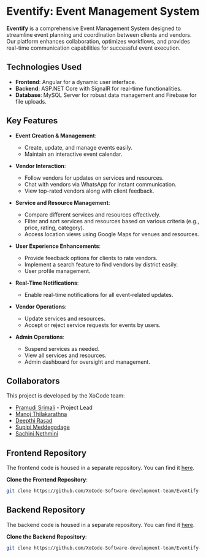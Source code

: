 # Eventify: Event Management System

**Eventify** is a comprehensive Event Management System designed to streamline event planning and coordination between clients and vendors. Our platform enhances collaboration, optimizes workflows, and provides real-time communication capabilities for successful event execution.

## Technologies Used

- **Frontend**: Angular for a dynamic user interface.
- **Backend**: ASP.NET Core with SignalR for real-time functionalities.
- **Database**: MySQL Server for robust data management and Firebase for file uploads.

## Key Features

- **Event Creation & Management**: 
  - Create, update, and manage events easily.
  - Maintain an interactive event calendar.

- **Vendor Interaction**:
  - Follow vendors for updates on services and resources.
  - Chat with vendors via WhatsApp for instant communication.
  - View top-rated vendors along with client feedback.

- **Service and Resource Management**:
  - Compare different services and resources effectively.
  - Filter and sort services and resources based on various criteria (e.g., price, rating, category).
  - Access location views using Google Maps for venues and resources.

- **User Experience Enhancements**:
  - Provide feedback options for clients to rate vendors.
  - Implement a search feature to find vendors by district easily.
  - User profile management.

- **Real-Time Notifications**:
  - Enable real-time notifications for all event-related updates.

- **Vendor Operations**:
  - Update services and resources.
  - Accept or reject service requests for events by users.

- **Admin Operations**:
  - Suspend services as needed.
  - View all services and resources.
  - Admin dashboard for oversight and management.

 ## Collaborators

This project is developed by the XoCode team:

- [Pramudi Srimali](https://www.linkedin.com/in/pramudi-srimali-35639a28b/) - Project Lead
- [Manoj Thilakarathna](https://www.linkedin.com/in/manojtharindu11/)
- [Deepthi Rasad](https://www.linkedin.com/in/deepthi-dharmarathna-4a000726a/)
- [Supipi Meddegodage](https://www.linkedin.com/in/supipi-meddegodage-b02047270/)
- [Sachini Nethmini](https://www.linkedin.com/in/sachini-nethmini-diwyanjalee-71128128b/)
## Frontend Repository

The frontend code is housed in a separate repository. You can find it [here](https://github.com/XoCode-Software-development-team/Eventify-event_management_system-frontend).

**Clone the Frontend Repository**:
   ```bash
   git clone https://github.com/XoCode-Software-development-team/Eventify-event_management_system-frontend
  ```

## Backend Repository

The backend code is housed in a separate repository. You can find it [here](https://github.com/XoCode-Software-development-team/Eventify-event_management_system-backend).

**Clone the Backend Repository**:
   ```bash
   git clone https://github.com/XoCode-Software-development-team/Eventify-event_management_system-backend
```
